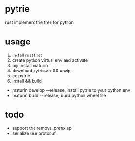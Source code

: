 # pytrie
rust implement trie tree for python

# usage
1. install rust first
2. create python virtual env and activate
3. pip install maturin
4. download pytrie.zip && unzip 
5. cd pytrie
6. install && build
- maturin develop --release, install pytrie to your python env
- maturin build --release, build python wheel file

# todo 
- support trie remove_prefix api
- serialize use protobuf
